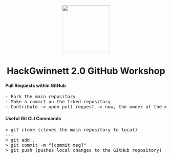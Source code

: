<p align="center">
  <img src="https://raw.githubusercontent.com/hackgwinnett/hackgwinnett.github.io/main/images/homelogo.png" width="150px">
  <h1 align="center">HackGwinnett 2.0 GitHub Workshop</h1>
</p>

<h4>Pull Requests within GitHub</h4>
<pre>
- Fork the main repository
- Make a commit on the frked repository
- Contribute -> open pull request -> now, the owner of the main repository can approve the changes
</pre>

<h4>Useful Git CLI Commands</h4>
<pre>
> git clone (clones the main repository to local)
---
> git add .
> git commit -m "[commit msg]"
> git push (pushes local changes to the GitHub repository)
</pre>
